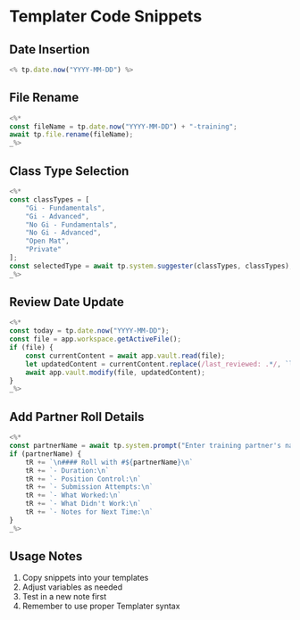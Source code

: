 # Templater Code Snippets

## Date Insertion
```javascript
<% tp.date.now("YYYY-MM-DD") %>
```

## File Rename
```javascript
<%*
const fileName = tp.date.now("YYYY-MM-DD") + "-training";
await tp.file.rename(fileName);
_%>
```

## Class Type Selection
```javascript
<%*
const classTypes = [
    "Gi - Fundamentals",
    "Gi - Advanced",
    "No Gi - Fundamentals",
    "No Gi - Advanced",
    "Open Mat",
    "Private"
];
const selectedType = await tp.system.suggester(classTypes, classTypes);
_%>
```

## Review Date Update
```javascript
<%*
const today = tp.date.now("YYYY-MM-DD");
const file = app.workspace.getActiveFile();
if (file) {
    const currentContent = await app.vault.read(file);
    let updatedContent = currentContent.replace(/last_reviewed: .*/, `last_reviewed: ${today}`);
    await app.vault.modify(file, updatedContent);
}
_%>
```

## Add Partner Roll Details
```javascript
<%*
const partnerName = await tp.system.prompt("Enter training partner's name");
if (partnerName) {
    tR += `\n#### Roll with #${partnerName}\n`
    tR += `- Duration:\n`
    tR += `- Position Control:\n`
    tR += `- Submission Attempts:\n`
    tR += `- What Worked:\n`
    tR += `- What Didn't Work:\n`
    tR += `- Notes for Next Time:\n`
}
_%>
```

## Usage Notes
1. Copy snippets into your templates
2. Adjust variables as needed
3. Test in a new note first
4. Remember to use proper Templater syntax